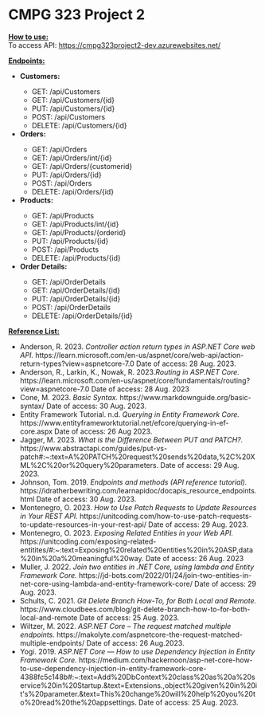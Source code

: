 # CMPG 323 Project 2

**<ins>How to use:</ins>**<br />
To access API: https://cmpg323project2-dev.azurewebsites.net/<br />

**<ins>Endpoints:</ins>**
<ul> 
  <li><strong>Customers:</strong></li>
    <ul>
      <li>GET: /api/Customers</li>
      <li>GET: /api/Customers/{id}</li>
      <li>PUT: /api/Customers/{id}</li>
      <li>POST: /api/Customers</li>
      <li>DELETE: /api/Customers/{id}</li>
    </ul>
  <li><strong>Orders:</strong></li>
    <ul>
      <li>GET: /api/Orders</li>
      <li>GET: /api/Orders/int/{id}</li>
      <li>GET: /api/Orders/{customerid}</li>
      <li>PUT: /api/Orders/{id}</li>
      <li>POST: /api/Orders</li>
      <li>DELETE: /api/Orders/{id}</li>
    </ul>
  <li><strong>Products:</strong></li>
    <ul>
      <li>GET: /api/Products</li>
      <li>GET: /api/Products/int/{id}</li>
      <li>GET: /api/Products/{orderid}</li>
      <li>PUT: /api/Products/{id}</li>
      <li>POST: /api/Products</li>
      <li>DELETE: /api/Products/{id}</li>
    </ul>
  <li><strong>Order Details:</strong></li>
    <ul>
      <li>GET: /api/OrderDetails</li>
      <li>GET: /api/OrderDetails/{id}</li>
      <li>PUT: /api/OrderDetails/{id}</li>
      <li>POST: /api/OrderDetails</li>
      <li>DELETE: /api/OrderDetails/{id}</li>
    </ul>
</ul>

**<ins>Reference List:</ins>**<br />
<ul>
  <li>Anderson, R. 2023. <em>Controller action return types in ASP.NET Core web API.</em> https://learn.microsoft.com/en-us/aspnet/core/web-api/action-return-types?view=aspnetcore-7.0 Date of access: 28 Aug. 2023.</li>
  <li>Anderson, R., Larkin, K., Nowak, R. 2023.<em>Routing in ASP.NET Core.</em> https://learn.microsoft.com/en-us/aspnet/core/fundamentals/routing?view=aspnetcore-7.0 Date of access: 28 Aug. 2023</li>
  <li>Cone, M. 2023. <em>Basic Syntax.</em> https://www.markdownguide.org/basic-syntax/ Date of access: 30 Aug. 2023. </li>
  <li>Entity Framework Tutorial. n.d. <em>Querying in Entity Framework Core.</em> https://www.entityframeworktutorial.net/efcore/querying-in-ef-core.aspx Date of access: 26 Aug 2023.</li>
  <li>Jagger, M. 2023. <em>What is the Difference Between PUT and PATCH?.</em> https://www.abstractapi.com/guides/put-vs-patch#:~:text=A%20PATCH%20request%20sends%20data,%2C%20XML%2C%20or%20query%20parameters. Date of access: 29 Aug. 2023.</li>
  <li>Johnson, Tom. 2019. <em>Endpoints and methods (API reference tutorial).</em> https://idratherbewriting.com/learnapidoc/docapis_resource_endpoints.html Date of access: 30 Aug. 2023.</li>
  <li>Montenegro, O. 2023. <em>How to Use Patch Requests to Update Resources in Your REST API.</em> https://unitcoding.com/how-to-use-patch-requests-to-update-resources-in-your-rest-api/ Date of access: 29 Aug. 2023.</li>
  <li>Montenegro, O. 2023. <em>Exposing Related Entities in your Web API.</em> https://unitcoding.com/exposing-related-entitites/#:~:text=Exposing%20related%20entities%20in%20ASP,data%20in%20a%20meaningful%20way. Date of access: 26 Aug. 2023</li>
  <li>Muller, J. 2022. <em>Join two entities in .NET Core, using lambda and Entity Framework Core.</em> https://jd-bots.com/2022/01/24/join-two-entities-in-net-core-using-lambda-and-entity-framework-core/ Date of access: 29 Aug. 2023.</li>
   <li>Schults, C. 2021. <em> Git Delete Branch How-To, for Both Local and Remote.</em> https://www.cloudbees.com/blog/git-delete-branch-how-to-for-both-local-and-remote Date of access: 25 Aug. 2023.</li>
  <li>Wiltzer, M. 2022. <em> ASP.NET Core – The request matched multiple endpoints.</em> https://makolyte.com/aspnetcore-the-request-matched-multiple-endpoints/ Date of access: 26 Aug.2023.</li>
  <li>Yogi. 2019. <em> ASP.NET Core — How to use Dependency Injection in Entity Framework Core.</em> https://medium.com/hackernoon/asp-net-core-how-to-use-dependency-injection-in-entity-framework-core-4388fc5c148b#:~:text=Add%20DbContext%20class%20as%20a%20service%20in%20Startup.&text=Extensions.,object%20given%20in%20it's%20parameter.&text=This%20change%20will%20help%20you%20to%20read%20the%20appsettings. Date of access: 25 Aug. 2023.</li>
</ul>

